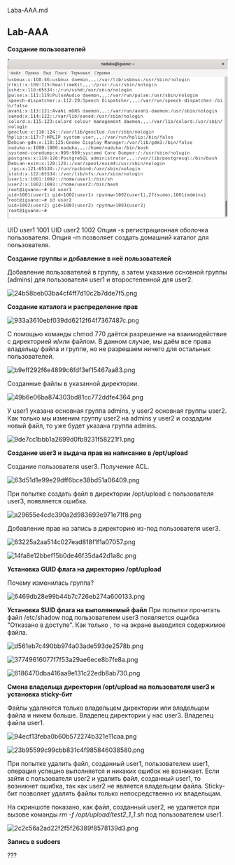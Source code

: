 Laba-AAA.md

## Lab-AAA

**Создание пользователей**

![1.png](1.png)

UID user1 1001
UID user2 1002
Опция -s регистрационная оболочка пользователя.
Опция -m позволяет создать домашний каталог для пользователя.

**Создание группы и добавление в неё пользователей**

Добавление пользователей в группу, а затем указание основной группы (admins) для пользователя user1 и второстепенной для user2.

![24b58beb03ba4cf4ff7d10c2b7dde7f5.png](../_resources/ce2463be777b462682f180a51e0547df.png)

**Создание каталога и распределение прав**

![933a3610ebf039dd6212f64f7367487c.png](../_resources/6b5f4ef56de643b9a7a0f0dbfbc87775.png)

С помощью команды chmod 770 даётся разрешение на взаимодействие с директорией и/или файлом. В данном случае, мы даём все права владельцу файла и группе, но не разрешаем ничего для остальных пользователей.

![b9eff292f6e4899c6fdf3ef15467aa83.png](../_resources/c45ce2c92e724fc5bf6657ee7834a4a3.png)

Созданные файлы в указанной директории.

![49b6e06ba874303bd81cc772ddfe4364.png](../_resources/26409576472543b79319196654cbb790.png)

У user1 указана основная группа admins, у user2 основная группы user2. Как только мы изменим группу user2 на admins у user2 и создадим новый файл, то уже будет указана группа admins.

![9de7cc1bbb1a2699d0fb9231f58221f1.png](../_resources/3a9eb029de6c427ebeb02856511a7603.png)

**Создание user3 и выдача прав на написание в /opt/upload**

Создание пользователя user3. Получение ACL.

![63d51d1e99e29dff6bce38bd51a06409.png](../_resources/bee073aad15d4c78b20d715d8d2252d4.png)

При попытке создать файл в директории /opt/upload с пользователя user3, появляется ошибка.

![a29655e4cdc390a2d983693e971e71f8.png](../_resources/8de5902004af4c009264a4e8e4228961.png)

Добавление прав на запись в директорию из-под пользователя user3.

![63225a2aa514c027ead818f1f1a07057.png](../_resources/c6fe939c4de4448aaef540f85479a04d.png)

![14fa8e12bbef15b0de46f35da42d1a8c.png](../_resources/002043e2fffe4c159ee4ed053ffebfa6.png)

**Установка GUID флага на директорию /opt/upload**

Почему изменилась группа?

![6469db28e99b44b7c726eb274a600133.png](../_resources/95db78e0785c41f78a3e651e1f8c04c5.png)

**Установка SUID флага на выполянемый файл**
При попытки прочитать файл /etc/shadow под пользователем user3 появляется ощибка "Отказано в доступе". Как только , то на экране выводится содержимое файла.

![d561eb7c490bb974a03ade593de2578b.png](../_resources/bd15e209e6294ae99cef32566f709a27.png)

![37749616077f7f53a29ae6ece8b7fe8a.png](../_resources/382dfee0a1074239a2c81496bb80b6fe.png)

![6186470dba416aa9e131c22edb8ab730.png](../_resources/63ca326401d74cc58d6a4e2ce184e534.png)

**Смена владельца директории /opt/upload на пользователя user3 и установка sticky-бит**

Файлы удаляются только владельцем директории или владельцем файла и никем больше. Владелец директории у нас user3. Владелец файла user1.

![94ecf13feba0b60b572274b321e11caa.png](../_resources/96483c15f90747efa70a3ac3539c71e2.png)

![23b95599c99cbb831c4f985846038580.png](../_resources/b200bbe4ddae4063a0a96e25672e31cb.png)

При попытке удалить файл, созданный user1, пользователем user1, операция успешно выполняется и никаких ошибок не возникает. Если зайти с пользователя user2 и удалить файл, созданный user1, то возникнет ошибка, так как user2 не является владельцем файла. Sticky-бит позволяет удалять файлы только непосредственно их владельцам. 

На скриншоте показано, как файл, созданный user2, не удаляется при вызове команды *rm -f /opt/upload/test2_1_1.sh* под пользователем user1.

![2c2c56a2ad22f2f5f26389f8578139d3.png](../_resources/63eaf8ac4ea34d02a5b1995548f7b9f9.png)

**Запись в sudoers**



???


